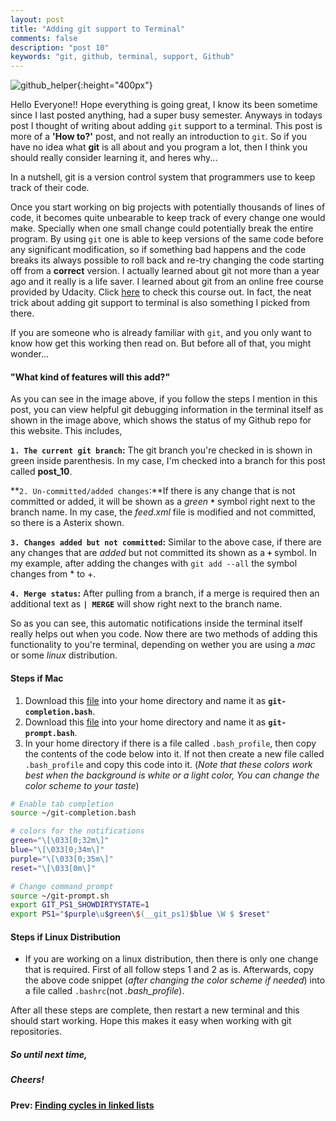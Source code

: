 ```yaml
---
layout: post
title: "Adding git support to Terminal"
comments: false
description: "post 10"
keywords: "git, github, terminal, support, Github"
---
```

![github_helper]({{site.url}}/material/2018/post_10/github_helper.jpeg?raw=true){:height="400px"}

Hello Everyone!! Hope everything is going great, I know its been sometime since I last posted anything, had a super busy semester. Anyways in todays post I thought of writing about adding `git` support to a terminal. This post is more of a **'How to?'** post, and not really an introduction to `git`. So if you have no idea what **git** is all about and you program a lot, then I think you should really consider learning it, and heres why...

>
In a nutshell, git is a version control system that programmers use to keep track of their code.

Once you start working on big projects with potentially thousands of lines of code, it becomes quite unbearable to keep track of every change one would make. Specially when one small change could potentially break the entire program. By using `git` one is able to keep versions of the same code before any significant modification, so if something bad happens and the code breaks its always possible to roll back and re-try changing the code starting off from a **correct** version. I actually learned about git not more than a year ago and it really is a life saver. I learned about git from an online free course provided by Udacity. Click [here](https://www.udacity.com/course/how-to-use-git-and-github--ud775) to check this course out. In fact, the neat trick about adding git support to terminal is also something I picked from there.

If you are someone who is already familiar with `git`, and you only want to know how get this working then read on. But before all of that, you might wonder...

#### "What kind of features will this add?"

As you can see in the image above, if you follow the steps I mention in this post, you can view helpful git debugging information in the terminal itself as shown in the image above, which shows the status of my Github repo for this website. This includes,

**`1. The current git branch`:**
The git branch you're checked in is shown in green inside parenthesis. In my case, I'm checked into a branch for this post called **post_10**.

**`2. Un-committed/added changes`:**If there is any change that is not committed or added, it will be shown as a _green_ **`*`**
symbol right next to the branch name. In my case, the _feed.xml_ file is modified and not committed, so there is a Asterix shown.

**`3. Changes added but not committed`:**
Similar to the above case, if there are any changes that are _added_ but not committed its shown as a **`+`** symbol. In my example, after adding the changes with `git add --all` the symbol changes from * to +.

**`4. Merge status`:**
After pulling from a branch, if a merge is required then an additional text as **`| MERGE`** will show right next to the branch name.

So as you can see, this automatic notifications inside the terminal itself really helps out when you code. Now there are two methods of adding this functionality to you're terminal, depending on wether you are using a _mac_ or some _linux_ distribution.

#### Steps if Mac

1. Download this [file](https://raw.githubusercontent.com/git/git/master/contrib/completion/git-completion.bash) into your home directory and name it as **`git-completion.bash`**.
2. Download this [file](https://raw.githubusercontent.com/git/git/master/contrib/completion/git-prompt.sh) into your home directory and name it as **`git-prompt.bash`**.
3. In your home directory if there is a file called `.bash_profile`, then copy the contents of the code below into it. If not then create a new file called `.bash_profile` and copy this code into it. (_Note that these colors work best when the background is white or a light color, You can change the color scheme to your taste_)

```sh
# Enable tab completion
source ~/git-completion.bash

# colors for the notifications
green="\[\033[0;32m\]"
blue="\[\033[0;34m\]"
purple="\[\033[0;35m\]"
reset="\[\033[0m\]"

# Change command prompt
source ~/git-prompt.sh
export GIT_PS1_SHOWDIRTYSTATE=1
export PS1="$purple\u$green\$(__git_ps1)$blue \W $ $reset"
```

#### Steps if Linux Distribution

+ If you are working on a linux distribution, then there is only one change that is required. First of all follow steps 1 and 2 as is. Afterwards, copy the above code snippet (_after changing the color scheme if needed_) into a file called `.bashrc`(not _.bash_profile_).

After all these steps are complete, then restart a new terminal and this should start working. Hope this makes it easy when working with git repositories.

##### So until next time,
##### Cheers!

<!--**Next: [Time series prediction with Recurrent Neural Networks]({{site.url}}/2018/time-series-prediction/)** \\-->
**Prev: [Finding cycles in linked lists]({{site.url}}/2018/Linked-Lists/)**


<!--+ **the current git branch**: The git branch you're checked in is shown in green inside parenthisis. In my case, I'm checked into a branch for this post called **post_10**.
+ **un-commited changes**: If there is any change that is not commited or added, it will be shown as a _green_ **`*`**(asterix) symbol right next to the branch name. In my case, the _feed.xml_ file is modified and not commited, so there is a asterix shown.
+ **changes added but not commited**: Symilar to the above case, if there are any changes that are _added_ but not commited its shown as a **`+`** symbol. In my example, after adding the changes with `git add --all` the symbol changes from * to +.
+ **merge status**: After pulling from a branch, if a merge is required then an additional text as **`| MERGE`** will show right next to the branch name.

<!--the current git branch, an indication to whether a change was made or commited and so on. In this image you can see some text in green right next to my name in the prompt. This green text is what Im talking about.


 In today's post I thought writing a simple post on how to add `git` support to the terminal. So basically, I'll first start off with a bit of an into on what is **git**. If you do a lot of coding in your day to day life, whether it be in your school, research or work--something that you'd probably agree with me is that debugging code is what takes most of your time. This is where **git** comes in, to put it simply **git** is a version control system and what it does is, it enables us to have keep track of our code base in separate versions.

### What can git do?

I sort of try to think of as keeping save points in a game, so like before we go battle the final boss usually its a good idea to save up. I use git sort of like that, when I know that my code is in some working state before I add anything else, I save or `commit` it's state. So that if I mess up a future version of the code (which usually happens a lot) then I can roll back my code to a past working version. The best part is its not like maintaining folder structure that has folders like `backup OR backup_of_backup/` and so on. Which I admit before using git I did myself. Another cool thing about git is, lets say you have two ideas you could potentially implement to solve the same problem, then it's possible to create whats called `branches` so that you can work on both those versions at the same time. Later on you can integrate what works best to the actual **main** code base. In a nutshell, these are some of the features in **git** that I use most of the time.

To be clear, my post wont be an introduction to **git**, well because there are lots of online tutorials that could probably do a better job than me like this online course on [udacity](https://www.udacity.com/course/how-to-use-git-and-github--ud775){:target="blank"}. It's a free course, and what I'll be presenting today is something I learnt from there.

### Adding git support

If your reading this part of my post, then I'm assuming you have some familiarity with git. if you use some development environment like Eclipse, then its possible to have some indication of what branch your on, or if there are some changes that you have not commited and so on. But if you use the terminal then that sort of support is not in-built so it can get a bit annoying sometimes.

But fear no more, in this post I'll be going through three easy steps on how to add text that automatically show the repository status, whether there are any changed not commited, the branch your on, if a merge is needed and so on. The code Im presenting here isn't my own, and I came across it myself when I was learning on how to use git and it really has made it easy for me to control versions of my code. -->

